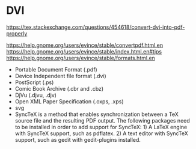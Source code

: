 # DVI

https://tex.stackexchange.com/questions/454618/convert-dvi-into-pdf-properly

https://help.gnome.org/users/evince/stable/convertpdf.html.en
https://help.gnome.org/users/evince/stable/index.html.en#tips
https://help.gnome.org/users/evince/stable/formats.html.en


- Portable Document Format (.pdf)
- Device Independent file format (.dvi)
- PostScript (.ps)
- Comic Book Archive (.cbr and .cbz)
- DjVu (.djvu, .djv)
- Open XML Paper Specification (.oxps, .xps)
- svg
- SyncTeX is a method that enables synchronization between a TeX source file and the resulting PDF output. The following packages need to be installed in order to add support for SyncTeX: 1) A LaTeX engine with SyncTeX support, such as pdflatex. 2) A text editor with SyncTeX support, such as gedit with gedit-plugins installed.
